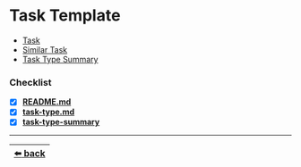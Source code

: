 # Task Template

- [Task](./task.md)
- [Similar Task](./similar-task.md)
- [Task Type Summary](./task-type-summary.md)

### Checklist

- [x] [__README.md__](../README.md)
- [x] [__task-type.md__](../task-type.md)
- [x] [__task-type-summary__](../task-type-summary/README.md)
<!-- * NOTE: when renaming Task Type or Approach simply COMMAND+SHIFT+F the name across the entire project -->

---

| [:arrow_left: back](../README.md) |
| :---: |
